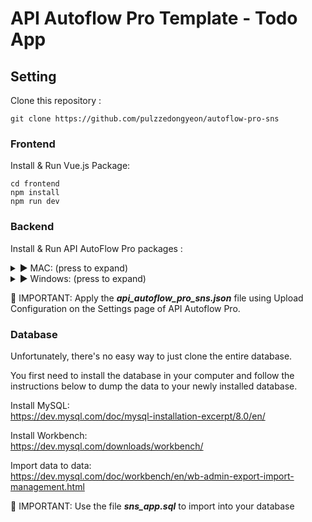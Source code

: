 # API Autoflow Pro Template - Todo App

## Setting

Clone this repository :

```
git clone https://github.com/pulzzedongyeon/autoflow-pro-sns
```


### Frontend

Install & Run Vue.js Package:

```
cd frontend
npm install
npm run dev
```


### Backend

Install & Run API AutoFlow Pro packages :

<details>
  <summary>► MAC: (press to expand)</summary>
  
  ```
  cd interactor/bin
  ./interactor start 
  ```
  
  Open up the browser and go to below URL
  
  ```
  http://localhost:4000
  ```
  
  🚨 IMPORTANT: Run the servers by pressing the ▶️ button
  
  Reference:
  http://www.interactor.com/product/autoflow/installation/macos
</details>

<details>
  <summary>► Windows: (press to expand)</summary>
  
  🚨 IMPORTANT: Open the terminal (cmd) using **Run as Administrator**
  ```
  cd interactor/bin
  ./interactor install 
  ./interactor start 
  ```
 
  Open up the browser and go to below URL
  
  ```
  http://localhost:4000
  ```
  
  🚨 IMPORTANT 🚨 Run the servers by pressing the ▶️ button
	
	
  Reference:
  http://www.interactor.com/product/autoflow/installation/windows
  
</details>

🚨 IMPORTANT: Apply the **_api_autoflow_pro_sns.json_** file using Upload Configuration on the Settings page of API Autoflow Pro.



### Database

Unfortunately, there's no easy way to just clone the entire database.

You first need to install the database in your computer and follow the instructions below to dump the data to your newly installed database.

Install MySQL:<br/>
https://dev.mysql.com/doc/mysql-installation-excerpt/8.0/en/

Install Workbench:<br/>
https://dev.mysql.com/downloads/workbench/

Import data to data:<br/>
https://dev.mysql.com/doc/workbench/en/wb-admin-export-import-management.html

🚨 IMPORTANT: Use the file **_sns_app.sql_** to import into your database
